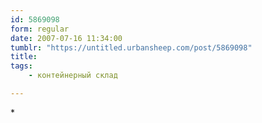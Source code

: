 ```yaml
---
id: 5869098
form: regular
date: 2007-07-16 11:34:00
tumblr: "https://untitled.urbansheep.com/post/5869098"
title:
tags:
    - контейнерный склад

---
```


<p>*</p>

